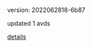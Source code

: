version: 2022062818-6b87

updated 1 avds

[details](https://github.com/0x74f917491bfa7ebfa379/ali_avd_db/blob/master/change_log/2022/06/28/18/6b87.txt)